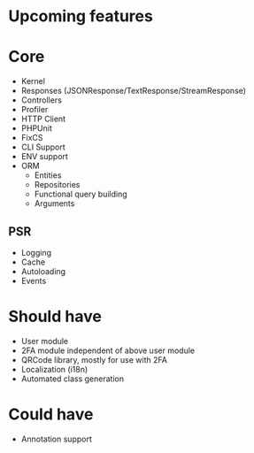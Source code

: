 # Upcoming features
# Core
- Kernel
- Responses (JSONResponse/TextResponse/StreamResponse)
- Controllers
- Profiler
- HTTP Client
- PHPUnit
- FixCS
- CLI Support
- ENV support
- ORM
    - Entities
    - Repositories
    - Functional query building
    - Arguments

## PSR
- Logging
- Cache
- Autoloading
- Events

# Should have
- User module
- 2FA module independent of above user module 
- QRCode library, mostly for use with 2FA
- Localization (i18n)
- Automated class generation

# Could have
- Annotation support

